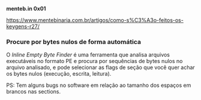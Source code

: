 **menteb.in 0x01** 

https://www.mentebinaria.com.br/artigos/como-s%C3%A3o-feitos-os-keygens-r27/


### Procure por bytes nulos de forma automática


O *Inline Empty Byte Finder* é uma ferramenta que analisa arquivos executáveis no formato PE e procura por sequências de bytes nulos no arquivo analisado, e pode selecionar as flags de seção que você quer achar os
bytes nulos  (execução, escrita, leitura).

PS: Tem alguns bugs no software em relação ao tamanho dos espaços em brancos nas sections.